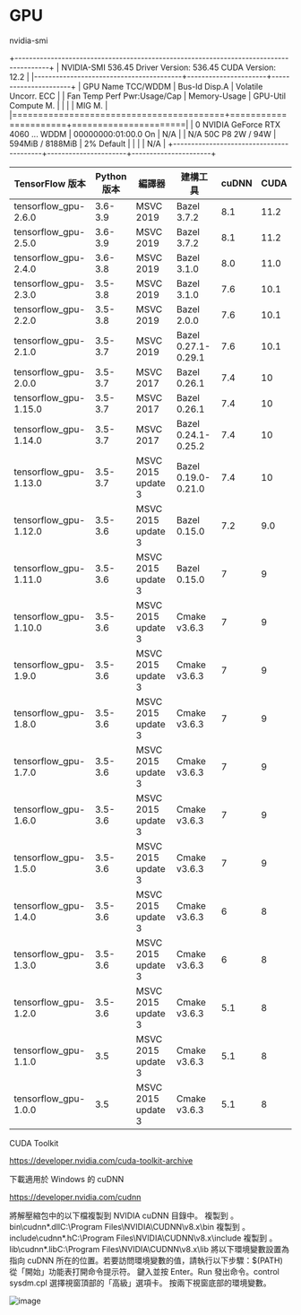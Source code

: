 # GPU

nvidia-smi

+---------------------------------------------------------------------------------------+
| NVIDIA-SMI 536.45                 Driver Version: 536.45       CUDA Version: 12.2     |
|-----------------------------------------+----------------------+----------------------+
| GPU  Name                     TCC/WDDM  | Bus-Id        Disp.A | Volatile Uncorr. ECC |
| Fan  Temp   Perf          Pwr:Usage/Cap |         Memory-Usage | GPU-Util  Compute M. |
|                                         |                      |               MIG M. |
|=========================================+======================+======================|
|   0  NVIDIA GeForce RTX 4060 ...  WDDM  | 00000000:01:00.0  On |                  N/A |
| N/A   50C    P8               2W /  94W |    594MiB /  8188MiB |      2%      Default |
|                                         |                      |                  N/A |
+-----------------------------------------+----------------------+----------------------+


| TensorFlow 版本 | Python 版本 | 編譯器        | 建構工具      | cuDNN | CUDA |
|-----------------|-------------|---------------|---------------|-------|------|
| tensorflow_gpu-2.6.0 | 3.6-3.9 | MSVC 2019 | Bazel 3.7.2 | 8.1   | 11.2 |
| tensorflow_gpu-2.5.0 | 3.6-3.9 | MSVC 2019 | Bazel 3.7.2 | 8.1   | 11.2 |
| tensorflow_gpu-2.4.0 | 3.6-3.8 | MSVC 2019 | Bazel 3.1.0 | 8.0   | 11.0 |
| tensorflow_gpu-2.3.0 | 3.5-3.8 | MSVC 2019 | Bazel 3.1.0 | 7.6   | 10.1 |
| tensorflow_gpu-2.2.0 | 3.5-3.8 | MSVC 2019 | Bazel 2.0.0 | 7.6   | 10.1 |
| tensorflow_gpu-2.1.0 | 3.5-3.7 | MSVC 2019 | Bazel 0.27.1-0.29.1 | 7.6   | 10.1 |
| tensorflow_gpu-2.0.0 | 3.5-3.7 | MSVC 2017 | Bazel 0.26.1 | 7.4   | 10   |
| tensorflow_gpu-1.15.0 | 3.5-3.7 | MSVC 2017 | Bazel 0.26.1 | 7.4   | 10   |
| tensorflow_gpu-1.14.0 | 3.5-3.7 | MSVC 2017 | Bazel 0.24.1-0.25.2 | 7.4   | 10   |
| tensorflow_gpu-1.13.0 | 3.5-3.7 | MSVC 2015 update 3 | Bazel 0.19.0-0.21.0 | 7.4   | 10   |
| tensorflow_gpu-1.12.0 | 3.5-3.6 | MSVC 2015 update 3 | Bazel 0.15.0 | 7.2   | 9.0  |
| tensorflow_gpu-1.11.0 | 3.5-3.6 | MSVC 2015 update 3 | Bazel 0.15.0 | 7     | 9    |
| tensorflow_gpu-1.10.0 | 3.5-3.6 | MSVC 2015 update 3 | Cmake v3.6.3 | 7     | 9    |
| tensorflow_gpu-1.9.0  | 3.5-3.6 | MSVC 2015 update 3 | Cmake v3.6.3 | 7     | 9    |
| tensorflow_gpu-1.8.0  | 3.5-3.6 | MSVC 2015 update 3 | Cmake v3.6.3 | 7     | 9    |
| tensorflow_gpu-1.7.0  | 3.5-3.6 | MSVC 2015 update 3 | Cmake v3.6.3 | 7     | 9    |
| tensorflow_gpu-1.6.0  | 3.5-3.6 | MSVC 2015 update 3 | Cmake v3.6.3 | 7     | 9    |
| tensorflow_gpu-1.5.0  | 3.5-3.6 | MSVC 2015 update 3 | Cmake v3.6.3 | 7     | 9    |
| tensorflow_gpu-1.4.0  | 3.5-3.6 | MSVC 2015 update 3 | Cmake v3.6.3 | 6     | 8    |
| tensorflow_gpu-1.3.0  | 3.5-3.6 | MSVC 2015 update 3 | Cmake v3.6.3 | 6     | 8    |
| tensorflow_gpu-1.2.0  | 3.5-3.6 | MSVC 2015 update 3 | Cmake v3.6.3 | 5.1   | 8    |
| tensorflow_gpu-1.1.0  | 3.5     | MSVC 2015 update 3 | Cmake v3.6.3 | 5.1   | 8    |
| tensorflow_gpu-1.0.0  | 3.5     | MSVC 2015 update 3 | Cmake v3.6.3 | 5.1   | 8    |


CUDA Toolkit

https://developer.nvidia.com/cuda-toolkit-archive



下載適用於 Windows 的 cuDNN

https://developer.nvidia.com/cudnn


將解壓縮包中的以下檔複製到 NVIDIA cuDNN 目錄中。
複製到 。bin\cudnn*.dllC:\Program Files\NVIDIA\CUDNN\v8.x\bin
複製到 。include\cudnn*.hC:\Program Files\NVIDIA\CUDNN\v8.x\include
複製到 。lib\cudnn*.libC:\Program Files\NVIDIA\CUDNN\v8.x\lib
將以下環境變數設置為指向 cuDNN 所在的位置。若要訪問環境變數的值，請執行以下步驟：$(PATH)
從「開始」功能表打開命令提示符。
鍵入並按 Enter。Run
發出命令。control sysdm.cpl
選擇視窗頂部的「高級」選項卡。
按兩下視窗底部的環境變數。


![image](https://hackmd.io/_uploads/BkE2sIawT.png)
